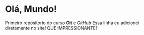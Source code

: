 # Olá, Mundo!
 Primeiro repositorio do curso **Git** e *GitHub*
Essa linha eu adicionei diretamente no site! QUE IMPRESSIONANTE!  
